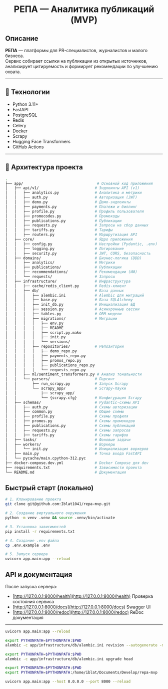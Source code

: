 <h1 align="center">РЕПА — Аналитика публикаций (MVP)</h1>

## Описание
**РЕПА** — платформы для PR-специалистов, журналистов и малого бизнеса.  
Сервис собирает ссылки на публикации из открытых источников, анализирует цитируемость и формирует рекомендации по улучшению охвата.  

---

## 🧰 Технологии

- Python 3.11+
- FastAPI
- PostgreSQL
- Redis
- Celery
- Docker
- Scrapy
- Hugging Face Transformers
- GitHub Actions

---

## 🧩 Архитектура проекта

```bash
.
├── app/                                 # Основной код приложения
│   ├── api/v1/                         # Эндпоинты API (v1)
│   │   ├── analytics.py                # Аналитика и метрики
│   │   ├── auth.py                     # Авторизация (JWT)
│   │   ├── demo.py                     # Демо-эндпоинты
│   │   ├── payments.py                 # Платежи и биллинг
│   │   ├── profile.py                  # Профиль пользователя
│   │   ├── promocodes.py               # Промокоды
│   │   ├── publications.py             # Публикации
│   │   ├── requests.py                 # Запросы на сбор данных
│   │   ├── tariffs.py                  # Тарифы
│   │   ├── routers.py                  # Маршрутизация API
│   ├── core/                           # Ядро приложения
│   │   ├── config.py                   # Настройки (Pydantic, .env)
│   │   ├── logging.py                  # Логирование
│   │   ├── security.py                 # JWT, CORS, безопасность
│   ├── domains/                        # Бизнес-логика (DDD)
│   │   ├── analytics/                  # Метрики
│   │   ├── publications/               # Публикации
│   │   ├── recommendations/            # Рекомендации (ИИ)
│   │   └── requests/                   # Запросы
│   ├── infrastructure/                 # Инфраструктура
│   │   ├── cache/redis_client.py       # Redis-клиент
│   │   ├── db/                         # База данных
│   │   │   ├── alembic.ini             # Alembic для миграций
│   │   │   ├── base.py                 # База SQLAlchemy
│   │   │   ├── init_db.py              # Инициализация БД
│   │   │   ├── session.py              # Асинхронные сессии
│   │   │   ├── tables.py               # ORM-модели
│   │   │   ├── migrations/             # Миграции
│   │   │   │   ├── env.py
│   │   │   │   ├── README
│   │   │   │   ├── script.py.mako
│   │   │   │   ├── init.py
│   │   │   │   └── versions/
│   │   │   ├── repositories/           # Репозитории
│   │   │   │   ├── demo_repo.py
│   │   │   │   ├── payments_repo.py
│   │   │   │   ├── promos_repo.py
│   │   │   │   ├── publications_repo.py
│   │   │   │   └── requests_repo.py
│   │   ├── ml/sentiment_transformers.py # Анализ тональности
│   │   └── parsers/                    # Парсинг
│   │       ├── run_scrapy.py           # Запуск Scrapy
│   │       └── scrapy_app/             # Scrapy-пауки
│   │           ├── scrapy_app/
│   │           └── {scrapy.cfg}        # Конфигурация Scrapy
│   ├── schemas/                        # Pydantic-схемы API
│   │   ├── auth.py                     # Схемы авторизации
│   │   ├── common.py                   # Общие схемы
│   │   ├── profile.py                  # Схемы профиля
│   │   ├── promos.py                   # Схемы промокодов
│   │   ├── publications.py             # Схемы публикаций
│   │   ├── requests.py                 # Схемы запросов
│   │   ├── tariffs.py                  # Схемы тарифов
│   ├── tasks/                          # Фоновые задачи
│   ├── workers/                        # Воркеры
│   │   └── init.py                     # Инициализация воркеров
│   ├── main.py                         # Точка входа FastAPI
│   └── pycache/main.cpython-312.pyc
├── docker-compose.dev.yml              # Docker Compose для dev
├── requirements.txt                    # Зависимости проекта
└── README.md                           # Документация

```

## Быстрый старт (локально)

```bash
# 1. Клонирование проекта
git clone git@github.com:Iblat1041/repa-mvp.git

# 2. Создание виртуального окружения
python -m venv .venv && source .venv/bin/activate

# 3. Установка зависимостей
pip install -r requirements.txt

# 4. Создание .env файла
cp .env.example .env

# 5. Запуск сервера
uvicorn app.main:app --reload
```

## API и документация

После запуска сервера:

- [http://127.0.0.1:8000/health](http://127.0.0.1:8000/health)  Проверка состояния сервиса 
- [http://127.0.0.1:8000/docs](http://127.0.0.1:8000/docs)  Swagger UI 
- [http://127.0.0.1:8000/redoc](http://127.0.0.1:8000/redoc)  ReDoc документация 

---

```bash
uvicorn app.main:app --reload

```

```bash
export PYTHONPATH=$PYTHONPATH:$PWD
alembic -c app/infrastructure/db/alembic.ini revision --autogenerate -m "Initial migration"
```
```bash
export PYTHONPATH=$PYTHONPATH:$PWD
alembic -c app/infrastructure/db/alembic.ini upgrade head
```
```bash
export PYTHONPATH=$PYTHONPATH:$PWD
export PYTHONPATH=$PYTHONPATH:/home/iblat/Documents/Develop/repa-mvp
```

```bash 
uvicorn app.main:app --host 0.0.0.0 --port 8000 --reload
```